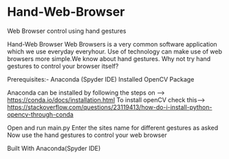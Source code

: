 # Hand-Web-Browser
Web Browser control using hand gestures

Hand-Web Browser
Web Browsers is a very common software application which we use everyday everyhour. Use of technology can make use of 
web browsers more simple.We know about hand gestures. Why not try hand gestures to control your browser itself?

Prerequisites:-
Anaconda (Spyder IDE)
Installed OpenCV Package

Anaconda can be installed by following the steps on --> https://conda.io/docs/installation.html
To install openCV check this--> https://stackoverflow.com/questions/23119413/how-do-i-install-python-opencv-through-conda


Open and run main.py
Enter the sites name for different gestures as asked
Now use the hand gestures to control your web browser

Built With
Anaconda(Spyder IDE)


